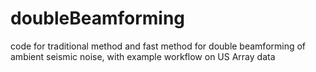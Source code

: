 # doubleBeamforming
code for traditional method and fast method for double beamforming of ambient seismic noise, with example workflow on US Array data
